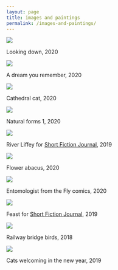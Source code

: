 ```yaml
---
layout: page
title: images and paintings
permalink: /images-and-paintings/
---
```



<div class="image-gallery">

<div class="image">
<img src="../assets/images/illustration/looking_down.jpg">
<p>Looking down, 2020</p>
</div>


<div class="image">
<img src="../assets/images/illustration/a_dream_you.jpg">
<p>A dream you remember, 2020</p>
</div>

<div class="image">
<img src="../assets/images/illustration/cathedral_cat.jpg">
<p>Cathedral cat, 2020 </p>
</div>

<div class="image">
<img src="../assets/images/illustration/natural_forms.jpg">
<p>Natural forms 1, 2020</p>
</div>

<div class="image">
<img src="../assets/images/illustration/river_liffey.jpg">
<p>River Liffey for <a href="https://www.shortfictionjournal.co.uk/">Short Fiction Journal</a>, 2019</p>
</div>

<div class="image">
<img src="../assets/images/illustration/flower_abacus_on_white.jpg">
<p>Flower abacus, 2020</p>
</div>

<div class="image">
<img src="../assets/images/illustration/entomologist_painting.jpg">
<p>Entomologist from the Fly comics, 2020</p>

</div>


<div class="image">
<img src="../assets/images/illustration/feast.jpg">
<p>Feast for <a href="https://www.shortfictionjournal.co.uk/">Short Fiction Journal</a>, 2019</p>

</div>




<div class="image">
<img src="../assets/images/illustration/birds_bridge.png">
<p>Railway bridge birds, 2018</p>
</div>

<div class="image">
<img src="../assets/images/illustration/cats_2019.png">
<p>Cats welcoming in the new year, 2019</p>
</div>

</div>
